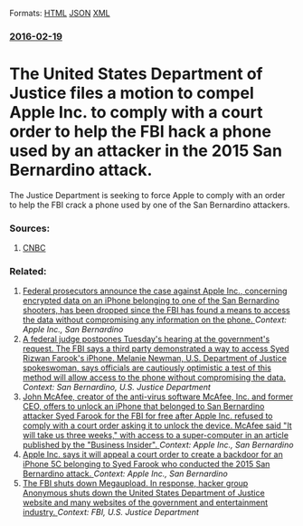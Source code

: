 
Formats: [HTML](/news/2016/02/19/the-united-states-department-of-justice-files-a-motion-to-compel-apple-inc-to-comply-with-a-court-order-to-help-the-fbi-hack-a-phone-used-b.html)  [JSON](/news/2016/02/19/the-united-states-department-of-justice-files-a-motion-to-compel-apple-inc-to-comply-with-a-court-order-to-help-the-fbi-hack-a-phone-used-b.json)  [XML](/news/2016/02/19/the-united-states-department-of-justice-files-a-motion-to-compel-apple-inc-to-comply-with-a-court-order-to-help-the-fbi-hack-a-phone-used-b.xml)  

### [2016-02-19](/news/2016/02/19/index.md)

# The United States Department of Justice files a motion to compel Apple Inc. to comply with a court order to help the FBI hack a phone used by an attacker in the 2015 San Bernardino attack. 

The Justice Department is seeking to force Apple to comply with an order to help the FBI crack a phone used by one of the San Bernardino attackers.


### Sources:

1. [CNBC](https://www.cnbc.com/2016/02/19/doj-files-motion-to-compel-apple-to-comply-with-fbi-order.html)

### Related:

1. [ Federal prosecutors announce the case against Apple Inc., concerning encrypted data on an iPhone belonging to one of the San Bernardino shooters, has been dropped since the FBI has found a means to access the data without compromising any information on the phone. ](/news/2016/03/28/federal-prosecutors-announce-the-case-against-apple-inc-concerning-encrypted-data-on-an-iphone-belonging-to-one-of-the-san-bernardino-sho.md) _Context: Apple Inc., San Bernardino_
2. [A federal judge postpones Tuesday's hearing at the government's request. The FBI says a third party demonstrated a way to access Syed Rizwan Farook's iPhone. Melanie Newman, U.S. Department of Justice spokeswoman, says officials are cautiously optimistic a test of this method will allow access to the phone without compromising the data. ](/news/2016/03/22/a-federal-judge-postpones-tuesday-s-hearing-at-the-government-s-request-the-fbi-says-a-third-party-demonstrated-a-way-to-access-syed-rizwan.md) _Context: San Bernardino, U.S. Justice Department_
3. [John McAfee, creator of the anti-virus software McAfee, Inc. and former CEO, offers to unlock an iPhone that belonged to San Bernardino attacker Syed Farook for the FBI for free after Apple Inc. refused to comply with a court order asking it to unlock the device. McAfee said "It will take us three weeks," with access to a super-computer in an article published by the "Business Insider". ](/news/2016/02/19/john-mcafee-creator-of-the-anti-virus-software-mcafee-inc-and-former-ceo-offers-to-unlock-an-iphone-that-belonged-to-san-bernardino-atta.md) _Context: Apple Inc., San Bernardino_
4. [Apple Inc. says it will appeal a court order to create a backdoor for an iPhone 5C belonging to Syed Farook who conducted the 2015 San Bernardino attack. ](/news/2016/02/17/apple-inc-says-it-will-appeal-a-court-order-to-create-a-backdoor-for-an-iphone-5c-belonging-to-syed-farook-who-conducted-the-2015-san-berna.md) _Context: Apple Inc., San Bernardino_
5. [The FBI shuts down Megaupload. In response, hacker group Anonymous shuts down the United States Department of Justice website and many websites of the government and entertainment industry. ](/news/2012/01/19/the-fbi-shuts-down-megaupload-in-response-hacker-group-anonymous-shuts-down-the-united-states-department-of-justice-website-and-many-websi.md) _Context: FBI, U.S. Justice Department_
